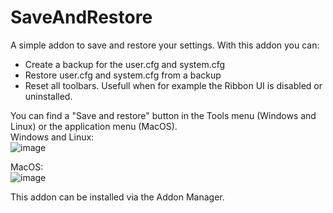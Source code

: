 # SaveAndRestore
A simple addon to save and restore your settings. With this addon you can:
- Create a backup for the user.cfg and system.cfg
- Restore user.cfg and system.cfg from a backup
- Reset all toolbars. Usefull when for example the Ribbon UI is disabled or uninstalled.

You can find a "Save and restore" button in the Tools menu (Windows and Linux) or the application menu (MacOS).  
Windows and Linux:  
![image](https://github.com/user-attachments/assets/c8b75347-1e2d-45c3-bb76-4cc36e74eb54)
  
MacOS:  
![image](https://github.com/user-attachments/assets/41211f2a-53cc-456e-ac90-81bd85d992b1)

This addon can be installed via the Addon Manager.
